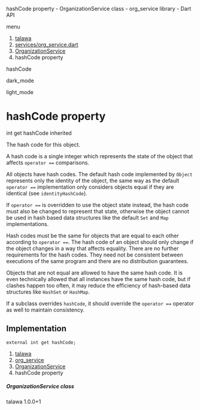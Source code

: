




hashCode property - OrganizationService class - org\_service library - Dart API







menu

1. [talawa](../../index.html)
2. [services/org\_service.dart](../../services_org_service/services_org_service-library.html)
3. [OrganizationService](../../services_org_service/OrganizationService-class.html)
4. hashCode property

hashCode


dark\_mode

light\_mode




# hashCode property


int
get
hashCode
inherited

The hash code for this object.

A hash code is a single integer which represents the state of the object
that affects `operator ==` comparisons.

All objects have hash codes.
The default hash code implemented by `Object`
represents only the identity of the object,
the same way as the default `operator ==` implementation only considers objects
equal if they are identical (see `identityHashCode`).

If `operator ==` is overridden to use the object state instead,
the hash code must also be changed to represent that state,
otherwise the object cannot be used in hash based data structures
like the default `Set` and `Map` implementations.

Hash codes must be the same for objects that are equal to each other
according to `operator ==`.
The hash code of an object should only change if the object changes
in a way that affects equality.
There are no further requirements for the hash codes.
They need not be consistent between executions of the same program
and there are no distribution guarantees.

Objects that are not equal are allowed to have the same hash code.
It is even technically allowed that all instances have the same hash code,
but if clashes happen too often,
it may reduce the efficiency of hash-based data structures
like `HashSet` or `HashMap`.

If a subclass overrides `hashCode`, it should override the
`operator ==` operator as well to maintain consistency.


## Implementation

```
external int get hashCode;
```


 


1. [talawa](../../index.html)
2. [org\_service](../../services_org_service/services_org_service-library.html)
3. [OrganizationService](../../services_org_service/OrganizationService-class.html)
4. hashCode property

##### OrganizationService class





talawa
1.0.0+1






